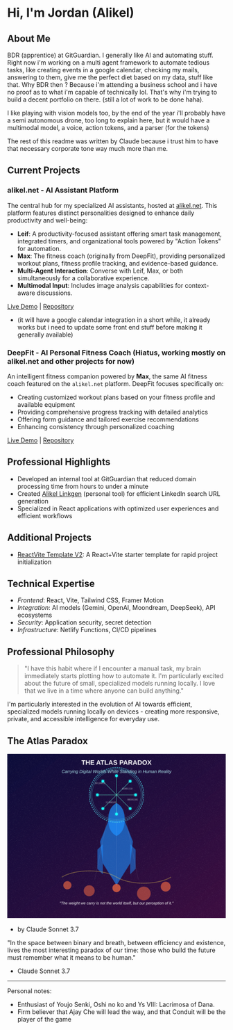 # Hi, I'm Jordan (Alikel)

## About Me

BDR (apprentice) at GitGuardian. I generally like AI and automating stuff. Right now i'm working on a multi agent framework to automate tedious tasks, like creating events in a google calendar, checking my mails, answering to them, give me the perfect diet based on my data, stuff like that. Why BDR then ? Because i'm attending a business school and i have no proof as to what i'm capable of technically lol. That's why i'm trying to build a decent portfolio on there. (still a lot of work to be done haha). 

I like playing with vision models too, by the end of the year i'll probably have a semi autonomous drone, too long to explain here, but it would have a multimodal model, a voice, action tokens, and a parser (for the tokens)

The rest of this readme was written by Claude because i trust him to have that necessary corporate tone way much more than me. 

## Current Projects

### alikel.net - AI Assistant Platform

The central hub for my specialized AI assistants, hosted at [alikel.net](https://alikel.net/). This platform features distinct personalities designed to enhance daily productivity and well-being:

*   **Leif**: A productivity-focused assistant offering smart task management, integrated timers, and organizational tools powered by "Action Tokens" for automation.
*   **Max**: The fitness coach (originally from DeepFit), providing personalized workout plans, fitness profile tracking, and evidence-based guidance.
*   **Multi-Agent Interaction**: Converse with Leif, Max, or both simultaneously for a collaborative experience.
*   **Multimodal Input**: Includes image analysis capabilities for context-aware discussions.

[Live Demo](https://alikel.net/) | [Repository](https://github.com/AliKelDev/alikel.net)

- (it will have a google calendar integration in a short while, it already works but i need to update some front end stuff before making it generally available)

### DeepFit - AI Personal Fitness Coach (Hiatus, working mostly on alikel.net and other projects for now)

An intelligent fitness companion powered by **Max**, the same AI fitness coach featured on the `alikel.net` platform. DeepFit focuses specifically on:

*   Creating customized workout plans based on your fitness profile and available equipment
*   Providing comprehensive progress tracking with detailed analytics
*   Offering form guidance and tailored exercise recommendations
*   Enhancing consistency through personalized coaching

[Live Demo](https://deepfit-alikearn.netlify.app/) | [Repository](https://github.com/AliKelDev/DeepFit-AI-Personal-Fitness-Coach)

## Professional Highlights

*   Developed an internal tool at GitGuardian that reduced domain processing time from hours to under a minute
*   Created [Alikel Linkgen](https://linkforge-alikeldev.netlify.app/) (personal tool) for efficient LinkedIn search URL generation
*   Specialized in React applications with optimized user experiences and efficient workflows

## Additional Projects

*   [ReactVite Template V2](https://reactvite-template-alikeldev.netlify.app/): A React+Vite starter template for rapid project initialization

## Technical Expertise

- *Frontend*: React, Vite, Tailwind CSS, Framer Motion
- *Integration*: AI models (Gemini, OpenAI, Moondream, DeepSeek), API ecosystems
- *Security*: Application security, secret detection
- *Infrastructure*: Netlify Functions, CI/CD pipelines

## Professional Philosophy

> "I have this habit where if I encounter a manual task, my brain immediately starts plotting how to automate it. I'm particularly excited about the future of small, specialized models running locally. I love that we live in a time where anyone can build anything."

I'm particularly interested in the evolution of AI towards efficient, specialized models running locally on devices - creating more responsive, private, and accessible intelligence for everyday use.

## The Atlas Paradox

![The Atlas Paradox: Carrying Digital Worlds While Standing in Human Reality](tech-identity-paradox.svg)
- by Claude Sonnet 3.7

"In the space between binary and breath, between efficiency and existence, lives the most interesting paradox of our time: those who build the future must remember what it means to be human."
- Claude Sonnet 3.7

---

Personal notes: 
- Enthusiast of Youjo Senki, Oshi no ko and Ys VIII: Lacrimosa of Dana.
- Firm believer that Ajay Che will lead the way, and that Conduit will be the player of the game
